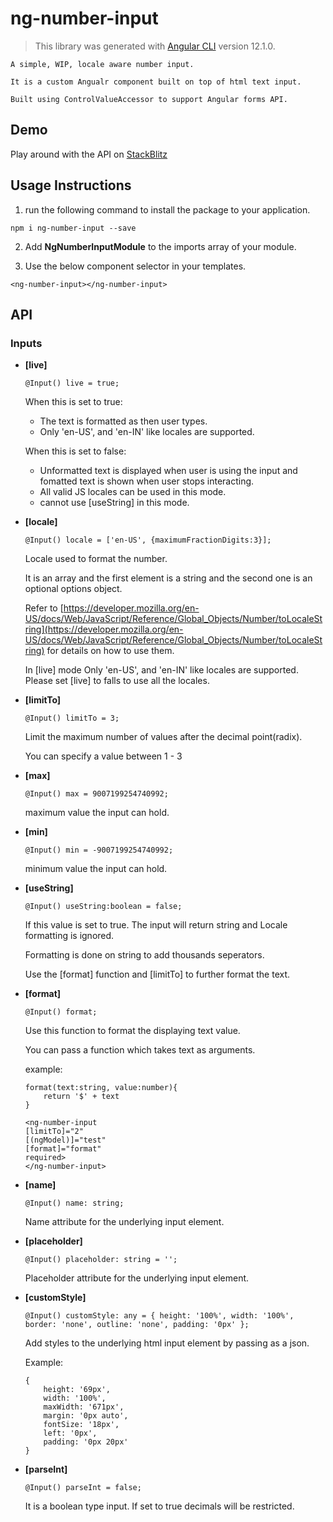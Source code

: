 # ng-number-input
    
> This library was generated with [Angular CLI](https://github.com/angular/angular-cli) version 12.1.0.

    A simple, WIP, locale aware number input. 

    It is a custom Angualr component built on top of html text input. 
    
    Built using ControlValueAccessor to support Angular forms API.
    
## Demo
Play around with the API on [StackBlitz](https://stackblitz.com/edit/angular-ivy-kqpxgd?devtoolsheight=33&file=src/app/app.component.html)


## Usage Instructions

1. run the following command to install the package to your application.

```
npm i ng-number-input --save 
```

2. Add **NgNumberInputModule** to the imports array of your module.

3. Use the below component selector in your templates.
```
<ng-number-input></ng-number-input>
```

## API

### Inputs

- **\[live\]** 
    ```
    @Input() live = true;
    ```
    When this is set to true: 
    - The text is formatted as then user types.
    - Only 'en-US', and 'en-IN' like locales are supported.
    

    When this is set to false:
    - Unformatted text is displayed when user is using the input and fomatted text is shown when user stops interacting.
    - All valid JS locales can be used in this mode.
    - cannot use \[useString\] in this mode.


- **\[locale\]** 
    ```
    @Input() locale = ['en-US', {maximumFractionDigits:3}];
    ```
    Locale used to format the number. 
    
    It is an array and the first element is a string and the second one is an optional options object.

    Refer to [https://developer.mozilla.org/en-US/docs/Web/JavaScript/Reference/Global_Objects/Number/toLocaleString](https://developer.mozilla.org/en-US/docs/Web/JavaScript/Reference/Global_Objects/Number/toLocaleString) for details on how to use them.

    In \[live\] mode Only 'en-US', and 'en-IN' like locales are supported. Please set \[live\] to falls to use all the locales.


- **\[limitTo\]** 
    ```
    @Input() limitTo = 3;
    ```
    Limit the maximum number of values after the decimal point(radix).

    You can specify a value between 1 - 3

- **\[max\]** 
    ```
    @Input() max = 9007199254740992;
    ```
    maximum value the input can hold.

- **\[min\]** 
    ```
    @Input() min = -9007199254740992;
    ```
    minimum value the input can hold.

- **\[useString\]** 
    ```
    @Input() useString:boolean = false;
    ```
    If this value is set to true. The input will return string and Locale formatting is ignored.

    Formatting is done on string to add thousands seperators.

    Use the [format] function and [limitTo] to further format the text. 
    
- **\[format\]** 
    ```
    @Input() format;
    ```
    Use this function to format the displaying text value.

    You can pass a function which takes text as arguments.

    example:

    ```
    format(text:string, value:number){
        return '$' + text
    }
 
    <ng-number-input
    [limitTo]="2"
    [(ngModel)]="test"
    [format]="format"
    required>
    </ng-number-input>
    ```

- **\[name\]** 
    ```
    @Input() name: string;
    ```
    Name attribute for the underlying input element.

- **\[placeholder\]** 
    ```
    @Input() placeholder: string = '';
    ```
    Placeholder attribute for the underlying input element.

- **\[customStyle\]** 
    ```
    @Input() customStyle: any = { height: '100%', width: '100%', border: 'none', outline: 'none', padding: '0px' };
    ```
    Add styles to the underlying html input element by passing as a json.

    Example:
    ```
    {
        height: '69px',
        width: '100%',
        maxWidth: '671px',
        margin: '0px auto',
        fontSize: '18px',
        left: '0px',
        padding: '0px 20px'
    }
    ```
- **\[parseInt\]** 
    ```
    @Input() parseInt = false;
    ```
    It is a boolean type input. If set to true decimals will be restricted. 
